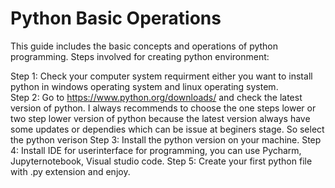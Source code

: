 # Python Basic Operations 
This guide includes the basic concepts and operations of python programming. 
Steps involved for creating python environment: 

Step 1: Check your computer system requirment either you want to install python in windows operating system and linux operating system.  
Step 2: Go to https://www.python.org/downloads/ and check the latest version of python. I always recommends to choose the one steps lower or two step lower version of python because the latest version always have some updates or dependies which can be issue at beginers stage. So select the python verison
Step 3: Install the python version on your machine. 
Step 4: Install IDE for userinterface for programming, you can use Pycharm, Jupyternotebook, Visual studio code. 
Step 5: Create your first python file with .py extension and enjoy. 



